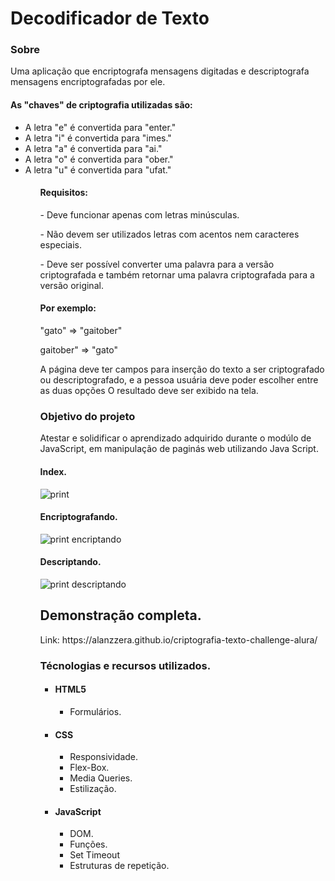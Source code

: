 # Decodificador de Texto

<h3>Sobre</h3>
<p>Uma aplicação que encriptografa mensagens digitadas e descriptografa mensagens encriptografadas por ele.</p>

<h4>As "chaves" de criptografia utilizadas são:</h4>
<ul>
<li>A letra "e" é convertida para "enter."</li>
<li>A letra "i" é convertida para "imes."</li>
<li>A letra "a" é convertida para "ai."</li>
<li>
A letra "o" é convertida para "ober."</li>
<li>
A letra "u" é convertida para "ufat."</li>
<ul>

<h4>Requisitos:</h4>
<p>- Deve funcionar apenas com letras minúsculas.</p>
<p>- Não devem ser utilizados letras com acentos nem caracteres especiais.</p>
<p>- Deve ser possível converter uma palavra para a versão criptografada e também retornar uma palavra criptografada para a versão original.</p>

<h4>Por exemplo:</h4>
<p>"gato" => "gaitober"</p>
<p>gaitober" => "gato"</p>

<p>A página deve ter campos para inserção do texto a ser criptografado ou descriptografado, e a pessoa usuária deve poder escolher entre as duas opções
O resultado deve ser exibido na tela.</p>

<h3>Objetivo do projeto</h3>Atestar e solidificar o aprendizado adquirido durante o modúlo de JavaScript, em manipulação de paginás web utilizando Java Script.


<h4>Index.</h4>  

![print](Img/imagem1.jpg)
  
<h4>Encriptografando.</h4>
  
![print encriptando](/Img/imagem2.jpg)

<h4>Descriptando.</h4>
  
![print descriptando](/Img/imagem3.jpg)

<h2>Demonstração completa.</h2> 
Link: https://alanzzera.github.io/criptografia-texto-challenge-alura/


<h3>Técnologias e recursos utilizados.</h3>
<ul>
  <li><h4>HTML5</h4>
      <ul>
          <li>Formulários.</li>
      </ul>
  <li><h4>CSS</h4>
       <ul>
          <li>Responsividade.</li>
          <li>Flex-Box.</li>
          <li>Media Queries.</li>
          <li>Estilização.</li>
      </ul>
  </li>
  <li><h4>JavaScript</h4>
      <ul>
          <li>DOM.</li>
          <li>Funções.</li>
          <li>Set Timeout</li>
          <li>Estruturas de repetição.</li>
      </ul>
  </li>
<ul>
